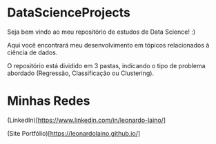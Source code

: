 # DataScienceProjects

Seja bem vindo ao meu repositório de estudos de Data Science! :)

Aqui você encontrará meu desenvolvimento em tópicos relacionados à ciência de dados.

O repositório está dividido em 3 pastas, indicando o tipo de problema abordado (Regressão, Classificação ou Clustering).

# Minhas Redes

(LinkedIn)[https://www.linkedin.com/in/leonardo-laino/]

(Site Portfólio)[https://leonardolaino.github.io/]
